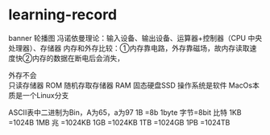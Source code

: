 # learning-record
banner 轮播图
冯诺依曼理论：输入设备、输出设备、运算器+控制器（CPU 中央处理器）、存储器
内存和外存比较：①内存靠电路，外存靠磁场，故内存读取速度快②内存的数据在断电后会消失，

外存不会    
只读存储器 ROM 
随机存取存储器 RAM 
固态硬盘SSD
操作系统是软件
MacOs本质是一个Linux分支

ASCII表中二进制为Bin，A为65，a为97
1B          =8b           1byte 字节=8bit 比特
1KB        =1024B
1MB 兆   =1024KB
1GB        =1024KB
1TB         =1024GB
1PB         =1024TB
